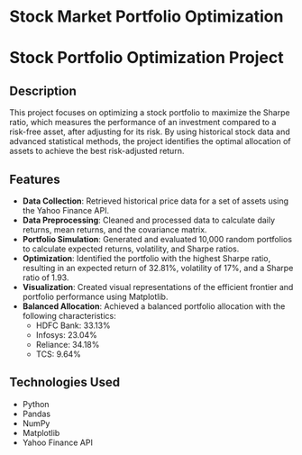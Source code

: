 # Stock Market Portfolio Optimization
# Stock Portfolio Optimization Project

## Description
This project focuses on optimizing a stock portfolio to maximize the Sharpe ratio, which measures the performance of an investment compared to a risk-free asset, after adjusting for its risk. By using historical stock data and advanced statistical methods, the project identifies the optimal allocation of assets to achieve the best risk-adjusted return.

## Features
- **Data Collection**: Retrieved historical price data for a set of assets using the Yahoo Finance API.
- **Data Preprocessing**: Cleaned and processed data to calculate daily returns, mean returns, and the covariance matrix.
- **Portfolio Simulation**: Generated and evaluated 10,000 random portfolios to calculate expected returns, volatility, and Sharpe ratios.
- **Optimization**: Identified the portfolio with the highest Sharpe ratio, resulting in an expected return of 32.81%, volatility of 17%, and a Sharpe ratio of 1.93.
- **Visualization**: Created visual representations of the efficient frontier and portfolio performance using Matplotlib.
- **Balanced Allocation**: Achieved a balanced portfolio allocation with the following characteristics:
  - HDFC Bank: 33.13%
  - Infosys: 23.04%
  - Reliance: 34.18%
  - TCS: 9.64%

## Technologies Used
- Python
- Pandas
- NumPy
- Matplotlib
- Yahoo Finance API
